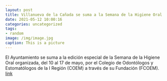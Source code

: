 ```yaml
---
layout: post
title: Villanueva de la Cañada se suma a la Semana de la Higiene Oral
date: 2021-05-12 10:00:16
categories: uncategorized
tags:
- random
image: /img/image.jpg
caption: This is a picture
---
```

El Ayuntamiento se suma a la edición especial de la Semana de la Higiene Oral organizada, del 10 al 17 de mayo, por el Colegio de Odontólogos y Estomatólogos de la I Región (COEM) a través de su Fundación (FCOEM).   [link](https://www.ayto-villacanada.es/tu-ayuntamiento/villanueva-de-la-canada-se-suma-a-la-semana-de-la-higiene-oral__trashed/)
